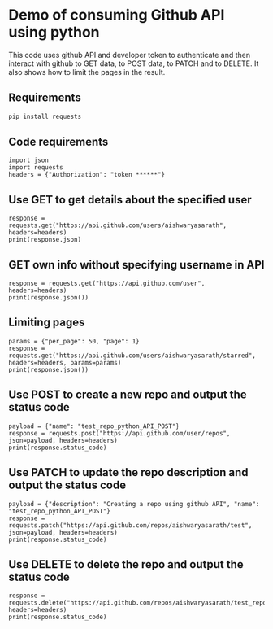 # Demo of consuming Github API using python

This code uses github API and developer token to authenticate and then interact with github to GET data, to POST data, to PATCH and to DELETE.
It also shows how to limit the pages in the result.

## Requirements
```python
pip install requests
```
## Code requirements
```
import json
import requests
headers = {"Authorization": "token ******"} 
```

## Use GET to get details about the specified user 
```
response = requests.get("https://api.github.com/users/aishwaryasarath", headers=headers)
print(response.json)
```

## GET own info without specifying username in API
```
response = requests.get("https://api.github.com/user", headers=headers)
print(response.json())
```

## Limiting pages
```
params = {"per_page": 50, "page": 1}
response = requests.get("https://api.github.com/users/aishwaryasarath/starred", headers=headers, params=params)
print(response.json())
```

## Use POST to create a new repo and output the status code
```
payload = {"name": "test_repo_python_API_POST"}
response = requests.post("https://api.github.com/user/repos", json=payload, headers=headers)
print(response.status_code)
```

## Use PATCH to update the repo description and output the status code
```
payload = {"description": "Creating a repo using github API", "name": "test_repo_python_API_POST"}
response = requests.patch("https://api.github.com/repos/aishwaryasarath/test", json=payload, headers=headers)
print(response.status_code)
```

## Use DELETE to delete the repo and output the status code
```
response = requests.delete("https://api.github.com/repos/aishwaryasarath/test_repo_python_API_POST", headers=headers)
print(response.status_code)
```
